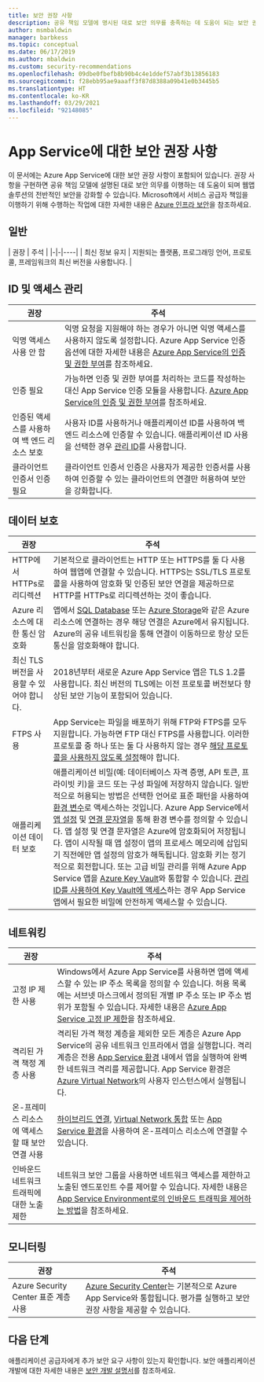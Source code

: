 ```yaml
---
title: 보안 권장 사항
description: 공유 책임 모델에 명시된 대로 보안 의무를 충족하는 데 도움이 되는 보안 권장 사항을 구현합니다. 앱의 보안을 개선합니다.
author: msmbaldwin
manager: barbkess
ms.topic: conceptual
ms.date: 06/17/2019
ms.author: mbaldwin
ms.custom: security-recommendations
ms.openlocfilehash: 09dbe0fbefb8b90b4c4e1ddef57abf3b13856183
ms.sourcegitcommit: f28ebb95ae9aaaff3f87d8388a09b41e0b3445b5
ms.translationtype: HT
ms.contentlocale: ko-KR
ms.lasthandoff: 03/29/2021
ms.locfileid: "92148085"
---
```

# <a name="security-recommendations-for-app-service"></a>App Service에 대한 보안 권장 사항

이 문서에는 Azure App Service에 대한 보안 권장 사항이 포함되어 있습니다. 권장 사항을 구현하면 공유 책임 모델에 설명된 대로 보안 의무를 이행하는 데 도움이 되며 웹앱 솔루션의 전반적인 보안을 강화할 수 있습니다. Microsoft에서 서비스 공급자 책임을 이행하기 위해 수행하는 작업에 대한 자세한 내용은 [Azure 인프라 보안](../security/fundamentals/infrastructure.md)을 참조하세요.

## <a name="general"></a>일반

| 권장 | 주석 |
|-|-|----|
| 최신 정보 유지 | 지원되는 플랫폼, 프로그래밍 언어, 프로토콜, 프레임워크의 최신 버전을 사용합니다. |

## <a name="identity-and-access-management"></a>ID 및 액세스 관리

| 권장 | 주석 |
|-|----|
| 익명 액세스 사용 안 함 | 익명 요청을 지원해야 하는 경우가 아니면 익명 액세스를 사용하지 않도록 설정합니다. Azure App Service 인증 옵션에 대한 자세한 내용은 [Azure App Service의 인증 및 권한 부여](overview-authentication-authorization.md)를 참조하세요.|
| 인증 필요 | 가능하면 인증 및 권한 부여를 처리하는 코드를 작성하는 대신 App Service 인증 모듈을 사용합니다. [Azure App Service의 인증 및 권한 부여](overview-authentication-authorization.md)를 참조하세요. |
| 인증된 액세스를 사용하여 백 엔드 리소스 보호 | 사용자 ID를 사용하거나 애플리케이션 ID를 사용하여 백 엔드 리소스에 인증할 수 있습니다. 애플리케이션 ID 사용을 선택한 경우 [관리 ID](overview-managed-identity.md)를 사용합니다.
| 클라이언트 인증서 인증 필요 | 클라이언트 인증서 인증은 사용자가 제공한 인증서를 사용하여 인증할 수 있는 클라이언트의 연결만 허용하여 보안을 강화합니다. |

## <a name="data-protection"></a>데이터 보호

| 권장 | 주석 |
|-|-|
| HTTP에서 HTTPs로 리디렉션 | 기본적으로 클라이언트는 HTTP 또는 HTTPS를 둘 다 사용하여 웹앱에 연결할 수 있습니다. HTTPS는 SSL/TLS 프로토콜을 사용하여 암호화 및 인증된 보안 연결을 제공하므로 HTTP를 HTTPs로 리디렉션하는 것이 좋습니다. |
| Azure 리소스에 대한 통신 암호화 | 앱에서 [SQL Database](https://azure.microsoft.com/services/sql-database/) 또는 [Azure Storage](../storage/index.yml)와 같은 Azure 리소스에 연결하는 경우 해당 연결은 Azure에서 유지됩니다. Azure의 공유 네트워킹을 통해 연결이 이동하므로 항상 모든 통신을 암호화해야 합니다. |
| 최신 TLS 버전을 사용할 수 있어야 합니다. | 2018년부터 새로운 Azure App Service 앱은 TLS 1.2를 사용합니다. 최신 버전의 TLS에는 이전 프로토콜 버전보다 향상된 보안 기능이 포함되어 있습니다. |
| FTPS 사용 | App Service는 파일을 배포하기 위해 FTP와 FTPS를 모두 지원합니다. 가능하면 FTP 대신 FTPS를 사용합니다. 이러한 프로토콜 중 하나 또는 둘 다 사용하지 않는 경우 [해당 프로토콜을 사용하지 않도록 설정](deploy-ftp.md#enforce-ftps)해야 합니다. |
| 애플리케이션 데이터 보호 | 애플리케이션 비밀(예: 데이터베이스 자격 증명, API 토큰, 프라이빗 키)을 코드 또는 구성 파일에 저장하지 않습니다. 일반적으로 허용되는 방법은 선택한 언어로 표준 패턴을 사용하여 [환경 변수](https://wikipedia.org/wiki/Environment_variable)로 액세스하는 것입니다. Azure App Service에서 [앱 설정](./configure-common.md) 및 [연결 문자열](./configure-common.md)을 통해 환경 변수를 정의할 수 있습니다. 앱 설정 및 연결 문자열은 Azure에 암호화되어 저장됩니다. 앱이 시작될 때 앱 설정이 앱의 프로세스 메모리에 삽입되기 직전에만 앱 설정의 암호가 해독됩니다. 암호화 키는 정기적으로 회전합니다. 또는 고급 비밀 관리를 위해 Azure App Service 앱을 [Azure Key Vault](../key-vault/index.yml)와 통합할 수 있습니다. [관리 ID를 사용하여 Key Vault에 액세스](../key-vault/general/tutorial-net-create-vault-azure-web-app.md)하는 경우 App Service 앱에서 필요한 비밀에 안전하게 액세스할 수 있습니다. |

## <a name="networking"></a>네트워킹

| 권장 | 주석 |
|-|-|
| 고정 IP 제한 사용 | Windows에서 Azure App Service를 사용하면 앱에 액세스할 수 있는 IP 주소 목록을 정의할 수 있습니다. 허용 목록에는 서브넷 마스크에서 정의된 개별 IP 주소 또는 IP 주소 범위가 포함될 수 있습니다. 자세한 내용은 [Azure App Service 고정 IP 제한](app-service-ip-restrictions.md)을 참조하세요.  |
| 격리된 가격 책정 계층 사용 | 격리된 가격 책정 계층을 제외한 모든 계층은 Azure App Service의 공유 네트워크 인프라에서 앱을 실행합니다. 격리 계층은 전용 [App Service 환경](environment/intro.md) 내에서 앱을 실행하여 완벽한 네트워크 격리를 제공합니다. App Service 환경은 [Azure Virtual Network](../virtual-network/index.yml)의 사용자 인스턴스에서 실행됩니다.|
| 온-프레미스 리소스에 액세스할 때 보안 연결 사용 | [하이브리드 연결](app-service-hybrid-connections.md), [Virtual Network 통합](web-sites-integrate-with-vnet.md) 또는 [App Service 환경](environment/intro.md)을 사용하여 온-프레미스 리소스에 연결할 수 있습니다. |
| 인바운드 네트워크 트래픽에 대한 노출 제한 | 네트워크 보안 그룹을 사용하면 네트워크 액세스를 제한하고 노출된 엔드포인트 수를 제어할 수 있습니다. 자세한 내용은 [App Service Environment로의 인바운드 트래픽을 제어하는 방법](environment/app-service-app-service-environment-control-inbound-traffic.md)을 참조하세요. |

## <a name="monitoring"></a>모니터링

| 권장 | 주석 |
|-|-|
|Azure Security Center 표준 계층 사용 | [Azure Security Center](../security-center/defender-for-app-service-introduction.md)는 기본적으로 Azure App Service와 통합됩니다. 평가를 실행하고 보안 권장 사항을 제공할 수 있습니다. |

## <a name="next-steps"></a>다음 단계

애플리케이션 공급자에게 추가 보안 요구 사항이 있는지 확인합니다. 보안 애플리케이션 개발에 대한 자세한 내용은 [보안 개발 설명서](https://azure.microsoft.com/resources/develop-secure-applications-on-azure/)를 참조하세요.